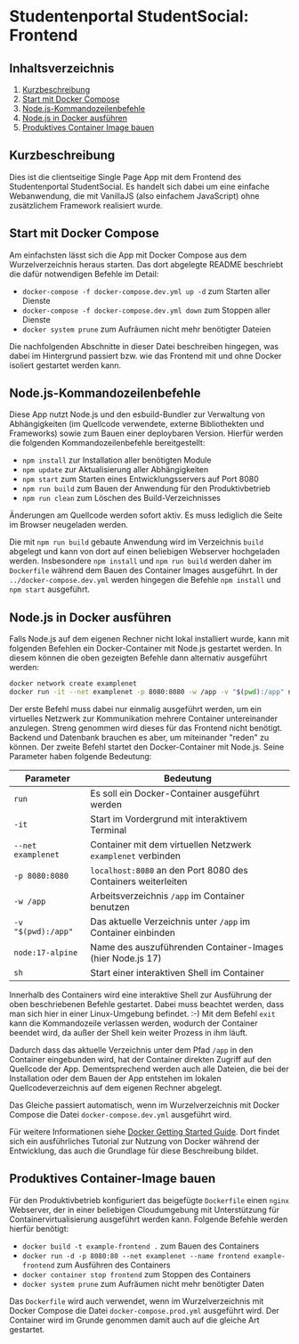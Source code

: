 Studentenportal StudentSocial: Frontend
==========================

Inhaltsverzeichnis
------------------

 1. [Kurzbeschreibung](#kurzbeschreibung)
 1. [Start mit Docker Compose](#start-mit-docker-compose)
 1. [Node.js-Kommandozeilenbefehle](#nodejs-kommandozeilenbefehle)
 1. [Node.js in Docker ausführen](#nodejs-in-docker-ausführen)
 1. [Produktives Container Image bauen](#produktives-container-image-bauen)

Kurzbeschreibung
----------------

Dies ist die clientseitige Single Page App mit dem Frontend des Studentenportal StudentSocial.
Es handelt sich dabei um eine einfache Webanwendung, die mit VanillaJS
(also einfachem JavaScript) ohne zusätzlichem Framework realisiert wurde.

Start mit Docker Compose
------------------------

Am einfachsten lässt sich die App mit Docker Compose aus dem Wurzelverzeichnis
heraus starten. Das dort abgelegte README beschriebt die dafür notwendigen
Befehle im Detail:

 * `docker-compose -f docker-compose.dev.yml up -d` zum Starten aller Dienste
 * `docker-compose -f docker-compose.dev.yml down` zum Stoppen aller Dienste
 * `docker system prune` zum Aufräumen nicht mehr benötigter Dateien

Die nachfolgenden Abschnitte in dieser Datei beschreiben hingegen, was dabei im
Hintergrund passiert bzw. wie das Frontend mit und ohne Docker isoliert gestartet
werden kann.

Node.js-Kommandozeilenbefehle
-----------------------------

Diese App nutzt Node.js und den esbuild-Bundler zur Verwaltung von Abhängigkeiten
(im Quellcode verwendete, externe Bibliothekten und Frameworks) sowie zum Bauen
einer deploybaren Version. Hierfür werden die folgenden Kommandozeilenbefehle
bereitgestellt:

 * `npm install` zur Installation aller benötigten Module
 * `npm update` zur Aktualisierung aller Abhängigkeiten
 * `npm start` zum Starten eines Entwicklungsservers auf Port 8080
 * `npm run build` zum Bauen der Anwendung für den Produktivbetrieb
 * `npm run clean` zum Löschen des Build-Verzeichnisses

Änderungen am Quellcode werden sofort aktiv. Es muss lediglich die Seite im
Browser neugeladen werden.

Die mit `npm run build` gebaute Anwendung wird im Verzeichnis `build` abgelegt
und kann von dort auf einen beliebigen Webserver hochgeladen werden. Insbesondere
`npm install` und `npm run build` werden daher im `Dockerfile` während dem Bauen
des Container Images ausgeführt. In der `../docker-compose.dev.yml` werden
hingegen die Befehle `npm install` und `npm start` ausgeführt.

Node.js in Docker ausführen
---------------------------

Falls Node.js auf dem eigenen Rechner nicht lokal installiert wurde, kann mit
folgenden Befehlen ein Docker-Container mit Node.js gestartet werden. In diesem
können die oben gezeigten Befehle dann alternativ ausgeführt werden:

```sh
docker network create examplenet
docker run -it --net examplenet -p 8080:8080 -w /app -v "$(pwd):/app" node:17-alpine sh
```

Der erste Befehl muss dabei nur einmalig ausgeführt werden, um ein virtuelles
Netzwerk zur Kommunikation mehrere Container untereinander anzulegen. Streng
genommen wird dieses für das Frontend nicht benötigt. Backend und Datenbank
brauchen es aber, um miteinander "reden" zu können. Der zweite Befehl startet
den Docker-Container mit Node.js. Seine Parameter haben folgende Bedeutung:

  | Parameter          | Bedeutung                                                     |
  | ------------------ | ------------------------------------------------------------- |
  | `run`              | Es soll ein Docker-Container ausgeführt werden                |
  | `-it`              | Start im Vordergrund mit interaktivem Terminal                |
  | `--net examplenet` | Container mit dem virtuellen Netzwerk `examplenet` verbinden  |
  | `-p 8080:8080`     | `localhost:8080` an den Port 8080 des Containers weiterleiten |
  | `-w /app`          | Arbeitsverzeichnis `/app` im Container benutzen               |
  | `-v "$(pwd):/app"` | Das aktuelle Verzeichnis unter `/app` im Container einbinden  |
  | `node:17-alpine`   | Name des auszuführenden Container-Images (hier Node.js 17)    |
  | `sh`               | Start einer interaktiven Shell im Container                   |

Innerhalb des Containers wird eine interaktive Shell zur Ausführung der oben
beschriebenen Befehle gestartet. Dabei muss beachtet werden, dass man sich hier
in einer Linux-Umgebung befindet. :-) Mit dem Befehl `exit` kann die Kommandozeile
verlassen werden, wodurch der Container beendet wird, da außer der Shell kein
weiter Prozess in ihm läuft.

Dadurch dass das aktuelle Verzeichnis unter dem Pfad `/app` in den Container
eingebunden wird, hat der Container direkten Zugriff auf den Quellcode der App.
Dementsprechend werden auch alle Dateien, die bei der Installation oder dem
Bauen der App entstehen im lokalen Quellcodeverzeichnis auf dem eigenen Rechner
abgelegt.

Das Gleiche passiert automatisch, wenn im Wurzelverzeichnis mit Docker Compose
die Datei `docker-compose.dev.yml` ausgeführt wird.

Für weitere Informationen siehe
[Docker Getting Started Guide](https://docs.docker.com/get-started/).
Dort findet sich ein ausführliches Tutorial zur Nutzung von Docker während der
Entwicklung, das auch die Grundlage für diese Beschreibung bildet.

Produktives Container-Image bauen
---------------------------------

Für den Produktivbetrieb konfiguriert das beigefügte `Dockerfile` einen
`nginx` Webserver, der in einer beliebigen Cloudumgebung mit Unterstützung
für Containervirtualisierung ausgeführt werden kann. Folgende Befehle werden
hierfür benötigt:

 * `docker build -t example-frontend .` zum Bauen des Containers
 * `docker run -d -p 8080:80 --net examplenet --name frontend example-frontend` zum Ausführen des Containers
 * `docker container stop frontend` zum Stoppen des Containers
 * `docker system prune` zum Aufräumen nicht mehr benötigter Daten

Das `Dockerfile` wird auch verwendet, wenn im Wurzelverzeichnis mit Docker
Compose die Datei `docker-compose.prod.yml` ausgeführt wird. Der Container wird
im Grunde genommen damit auch auf die gleiche Art gestartet.
